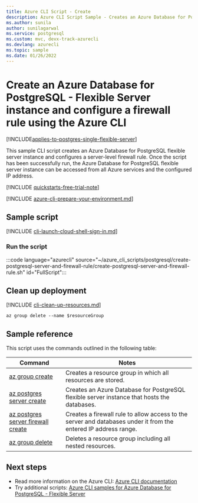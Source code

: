 ```yaml
---
title: Azure CLI Script - Create
description: Azure CLI Script Sample - Creates an Azure Database for PostgreSQL - Flexible Server instance and configures a server-level firewall rule.
ms.author: sunila
author: sunilagarwal
ms.service: postgresql
ms.custom: mvc, devx-track-azurecli
ms.devlang: azurecli
ms.topic: sample
ms.date: 01/26/2022 
---
```


# Create an Azure Database for PostgreSQL - Flexible Server instance and configure a firewall rule using the Azure CLI

[!INCLUDE[applies-to-postgres-single-flexible-server](../includes/applies-to-postgresql-single-flexible-server.md)]

This sample CLI script creates an Azure Database for PostgreSQL flexible server instance and configures a server-level firewall rule. Once the script has been successfully run, the Azure Database for PostgreSQL flexible server instance can be accessed from all Azure services and the configured IP address.

[!INCLUDE [quickstarts-free-trial-note](../../../includes/quickstarts-free-trial-note.md)]

[!INCLUDE [azure-cli-prepare-your-environment.md](~/articles/reusable-content/azure-cli/azure-cli-prepare-your-environment.md)]

## Sample script

[!INCLUDE [cli-launch-cloud-shell-sign-in.md](../../../includes/cli-launch-cloud-shell-sign-in.md)]

### Run the script

:::code language="azurecli" source="~/azure_cli_scripts/postgresql/create-postgresql-server-and-firewall-rule/create-postgresql-server-and-firewall-rule.sh" id="FullScript":::

## Clean up deployment

[!INCLUDE [cli-clean-up-resources.md](../../../includes/cli-clean-up-resources.md)]

```azurecli
az group delete --name $resourceGroup
```

## Sample reference

This script uses the commands outlined in the following table:

| **Command** | **Notes** |
|---|---|
| [az group create](/cli/azure/group) | Creates a resource group in which all resources are stored. |
| [az postgres server create](/cli/azure/postgres/server) | Creates an Azure Database for PostgreSQL flexible server instance that hosts the databases. |
| [az postgres server firewall create](/cli/azure/postgres/server/firewall-rule) | Creates a firewall rule to allow access to the server and databases under it from the entered IP address range. |
| [az group delete](/cli/azure/group) | Deletes a resource group including all nested resources. |

## Next steps

- Read more information on the Azure CLI: [Azure CLI documentation](/cli/azure)
- Try additional scripts: [Azure CLI samples for Azure Database for PostgreSQL - Flexible Server](../sample-scripts-azure-cli.md)
